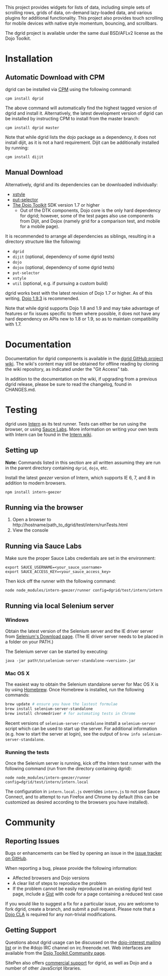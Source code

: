 This project provides widgets for lists of data, including simple sets of scrolling rows,
grids of data, on-demand lazy-loaded data, and various plugins for additional functionality. 
This project also provides touch scrolling for mobile devices with native style
momentum, bouncing, and scrollbars.

The dgrid project is available under the same dual BSD/AFLv2 license as the Dojo Toolkit.

# Installation

## Automatic Download with CPM

dgrid can be installed via [CPM](https://github.com/kriszyp/cpm)
using the following command:

    cpm install dgrid

The above command will automatically find the highest tagged version of dgrid and
install it.  Alternatively, the latest development version of dgrid can be
installed by instructing CPM to install from the master branch:

    cpm install dgrid master

Note that while dgrid lists the dojo package as a dependency, it does not install
dijit, as it is not a hard requirement.  Dijit can be additionally installed by
running:

    cpm install dijit

## Manual Download

Alternatively, dgrid and its dependencies can be downloaded individually:

* [xstyle](https://github.com/kriszyp/xstyle)
* [put-selector](https://github.com/kriszyp/put-selector)
* [The Dojo Toolkit](http://dojotoolkit.org) SDK version 1.7 or higher
    * Out of the DTK components, Dojo core is the only hard dependency for dgrid;
      however, some of the test pages also use components from Dijit, and
      Dojox (namely grid for a comparison test, and mobile for a mobile page).

It is recommended to arrange all dependencies as siblings, resulting in a
directory structure like the following:

* `dgrid`
* `dijit` (optional, dependency of some dgrid tests)
* `dojo`
* `dojox` (optional, dependency of some dgrid tests)
* `put-selector`
* `xstyle`
* `util` (optional, e.g. if pursuing a custom build)

dgrid works best with the latest revision of Dojo 1.7 or higher.  As of this
writing, [Dojo 1.9.3](http://download.dojotoolkit.org/release-1.9.3/) is
recommended.

Note that while dgrid supports Dojo 1.8 and 1.9 and may take advantage of features
or fix issues specific to them where possible, it does not have any hard dependency
on APIs new to 1.8 or 1.9, so as to maintain compatibility with 1.7.

# Documentation

Documentation for dgrid components is available in the
[dgrid GitHub project wiki](https://github.com/SitePen/dgrid/wiki).
The wiki's content may still be obtained for offline reading by cloning
the wiki repository, as indicated under the "Git Access" tab.

In addition to the documentation on the wiki, if upgrading from a previous
dgrid release, please be sure to read the changelog, found in CHANGES.md.

# Testing

dgrid uses [Intern](http://theintern.io/) as its test runner. Tests can
either be run using the browser, or using [Sauce Labs](https://saucelabs.com/).
More information on writing your own tests with Intern can be found in the
[Intern wiki](https://github.com/theintern/intern/wiki). 

## Setting up

**Note:** Commands listed in this section are all written assuming they are
run in the parent directory containing `dgrid`, `dojo`, etc.

Install the latest *geezer* version of Intern, which supports IE 6, 7, and 8
in addition to modern browsers.

```
npm install intern-geezer
```

## Running via the browser

1. Open a browser to http://hostname/path_to_dgrid/test/intern/runTests.html
2. View the console

## Running via Sauce Labs

Make sure the proper Sauce Labs credentials are set in the environment:

```
export SAUCE_USERNAME=<your_sauce_username>
export SAUCE_ACCESS_KEY=<your_sauce_access_key>
```

Then kick off the runner with the following command:

```
node node_modules/intern-geezer/runner config=dgrid/test/intern/intern
```

## Running via local Selenium server

### Windows

Obtain the latest version of the Selenium server and the IE driver server from
[Selenium's Download page](http://docs.seleniumhq.org/download/).  (The IE driver server needs to be
placed in a folder on your PATH.)

The Selenium server can be started by executing:

```
java -jar path\to\selenium-server-standalone-<version>.jar
```

### Mac OS X

The easiest way to obtain the Selenium standalone server for Mac OS X is by
using [Homebrew](http://brew.sh/).  Once Homebrew is installed, run the following
commands:

```sh
brew update # ensure you have the lastest formulae
brew install selenium-server-standalone
brew install chromedriver # for automating tests in Chrome
```

Recent versions of `selenium-server-standalone` install a `selenium-server`
script which can be used to start up the server.  For additional information
(e.g. how to start the server at login), see the output of
`brew info selenium-server-standalone`.

### Running the tests

Once the Selenium server is running, kick off the Intern test runner with the
following command (run from the directory containing dgrid):

```
node node_modules/intern-geezer/runner config=dgrid/test/intern/intern.local
```

The configuration in `intern.local.js` overrides `intern.js` to not use
Sauce Connect, and to attempt to run Firefox and Chrome by default (this can
be customized as desired according to the browsers you have installed).

# Community

## Reporting Issues

Bugs or enhancements can be filed by opening an issue in the
[issue tracker on GitHub](https://github.com/SitePen/dgrid/issues?state=open).

When reporting a bug, please provide the following information:

* Affected browsers and Dojo versions
* A clear list of steps to reproduce the problem
* If the problem cannot be easily reproduced in an existing dgrid test page,
  include a [Gist](https://gist.github.com/) with code for a page containing a
  reduced test case

If you would like to suggest a fix for a particular issue, you are welcome to
fork dgrid, create a branch, and submit a pull request.  Please note that a
[Dojo CLA](http://www.dojofoundation.org/about/cla) is required for any
non-trivial modifications.

## Getting Support

Questions about dgrid usage can be discussed on the
[dojo-interest mailing list](http://mail.dojotoolkit.org/mailman/listinfo/dojo-interest)
or in the #dojo IRC channel on irc.freenode.net. Web interfaces are available
from the [Dojo Toolkit Community page](https://dojotoolkit.org/community/).

SitePen also offers [commercial support](https://www.sitepen.com/support/)
for dgrid, as well as Dojo and a number of other JavaScript libraries.